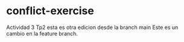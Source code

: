 # conflict-exercise
Actividad 3 Tp2
esta es otra edicion desde la branch main
Este es un cambio en la feature branch.
